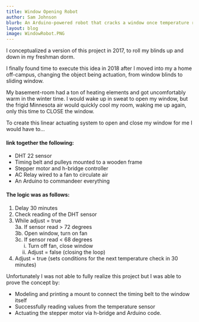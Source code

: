 ```yaml
---
title: Window Opening Robot
author: Sam Johnson
blurb: An Arduino-powered robot that cracks a window once temperature reaches a certain threshold.
layout: blog
image: WindowRobot.PNG
---
```



I  conceptualized a version of this project in 2017, to roll my blinds up and down in my freshman dorm.

I finally found time to execute this idea in 2018 after I moved into my a home off-campus, changing the object being actuation, from window blinds to sliding window.

My basement-room had a ton of heating elements and got uncomfortably warm in the winter time. I would wake up in sweat to open my window, but the frigid Minnesota air would quickly cool my room, waking me up again, only this time to CLOSE the window.

To create this linear actuating system to open and close my window for me I would have to...
#### link together the following:
- DHT 22 sensor
- Timing belt and pulleys mounted to a wooden frame
- Stepper motor and h-bridge controller
- AC Relay wired to a fan to circulate air
- An Arduino to commandeer everything

#### The logic was as follows:

1. Delay 30 minutes
2. Check reading of the DHT sensor
3. While adjust = true<br>
	3a. If sensor read > 72 degrees<br>
	3b. Open window, turn on fan<br>
	3c. If sensor read < 68 degrees<br>
		      i. Turn off fan, close window<br>
		     ii. Adjust = false (closing the loop)
4. Adjust = true (sets conditions for the next temperature check in 30 minutes)

Unfortunately I was not able to fully realize this project but I was able to prove the concept by:
- Modeling and printing a mount to connect the timing belt to the window itself
- Successfully reading values from the temperature sensor
- Actuating the stepper motor via h-bridge and Arduino code.